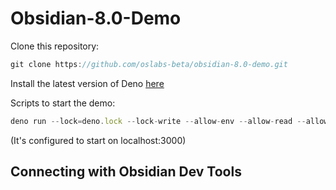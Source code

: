 # Obsidian-8.0-Demo
Clone this repository:
```javascript
git clone https://github.com/oslabs-beta/obsidian-8.0-demo.git
```


Install the latest version of Deno [here](https://deno.land/manual@v1.32.3/getting_started/installation)


Scripts to start the demo:
```javascript
deno run --lock=deno.lock --lock-write --allow-env --allow-read --allow-net --allow-run --allow-write --no-check server/server.ts
```
(It's configured to start on localhost:3000)

## Connecting with Obsidian Dev Tools
